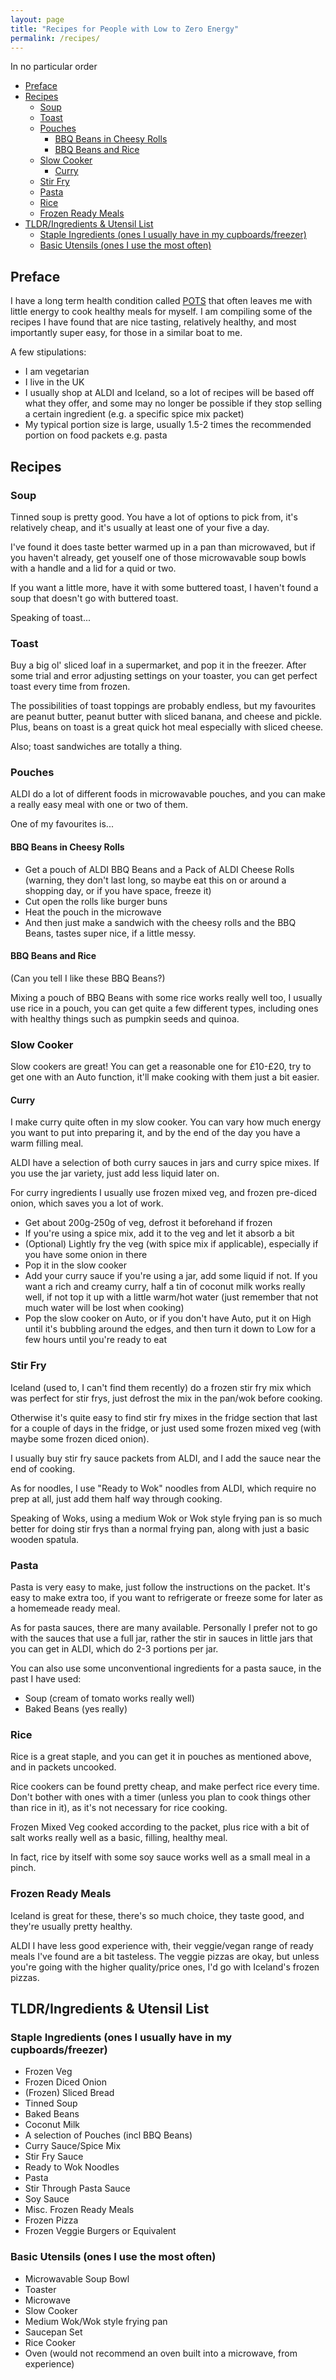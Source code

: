 ```yaml
---
layout: page
title: "Recipes for People with Low to Zero Energy"
permalink: /recipes/
---
```


In no particular order
- [Preface](#preface)
- [Recipes](#recipes)
  - [Soup](#soup)
  - [Toast](#toast)
  - [Pouches](#pouches)
    - [BBQ Beans in Cheesy Rolls](#bbq-beans-in-cheesy-rolls)
    - [BBQ Beans and Rice](#bbq-beans-and-rice)
  - [Slow Cooker](#slow-cooker)
    - [Curry](#curry)
  - [Stir Fry](#stir-fry)
  - [Pasta](#pasta)
  - [Rice](#rice)
  - [Frozen Ready Meals](#frozen-ready-meals)
- [TLDR/Ingredients & Utensil List](#tldringredients--utensil-list)
  - [Staple Ingredients (ones I usually have in my cupboards/freezer)](#staple-ingredients-ones-i-usually-have-in-my-cupboardsfreezer)
  - [Basic Utensils (ones I use the most often)](#basic-utensils-ones-i-use-the-most-often)

## Preface
I have a long term health condition called [POTS](https://www.potsuk.org/) that often leaves me with little energy to cook healthy meals for myself. I am compiling some of the recipes I have found that are nice tasting, relatively healthy, and most importantly super easy, for those in a similar boat to me.

A few stipulations:
 - I am vegetarian
 - I live in the UK
 - I usually shop at ALDI and Iceland, so a lot of recipes will be based off what they offer, and some may no longer be possible if they stop selling a certain ingredient (e.g. a specific spice mix packet)
 - My typical portion size is large, usually 1.5-2 times the recommended portion on food packets e.g. pasta

## Recipes

### Soup
Tinned soup is pretty good. You have a lot of options to pick from, it's relatively cheap, and it's usually at least one of your five a day.

I've found it does taste better warmed up in a pan than microwaved, but if you haven't already, get youself one of those microwavable soup bowls with a handle and a lid for a quid or two.

If you want a little more, have it with some buttered toast, I haven't found a soup that doesn't go with buttered toast.

Speaking of toast...

### Toast
Buy a big ol' sliced loaf in a supermarket, and pop it in the freezer. After some trial and error adjusting settings on your toaster, you can get perfect toast every time from frozen.

The possibilities of toast toppings are probably endless, but my favourites are peanut butter, peanut butter with sliced banana, and cheese and pickle. Plus, beans on toast is a great quick hot meal especially with sliced cheese.

Also; toast sandwiches are totally a thing.

### Pouches
ALDI do a lot of different foods in microwavable pouches, and you can make a really easy meal with one or two of them.

One of my favourites is...

#### BBQ Beans in Cheesy Rolls
- Get a pouch of ALDI BBQ Beans and a Pack of ALDI Cheese Rolls (warning, they don't last long, so maybe eat this on or around a shopping day, or if you have space, freeze it)
- Cut open the rolls like burger buns
- Heat the pouch in the microwave
- And then just make a sandwich with the cheesy rolls and the BBQ Beans, tastes super nice, if a little messy.

#### BBQ Beans and Rice
(Can you tell I like these BBQ Beans?)

Mixing a pouch of BBQ Beans with some rice works really well too, I usually use rice in a pouch, you can get quite a few different types, including ones with healthy things such as pumpkin seeds and quinoa.

### Slow Cooker
Slow cookers are great! You can get a reasonable one for £10-£20, try to get one with an Auto function, it'll make cooking with them just a bit easier.

#### Curry
I make curry quite often in my slow cooker. You can vary how much energy you want to put into preparing it, and by the end of the day you have a warm filling meal.

ALDI have a selection of both curry sauces in jars and curry spice mixes. If you use the jar variety, just add less liquid later on.

For curry ingredients I usually use frozen mixed veg, and frozen pre-diced onion, which saves you a lot of work.

- Get about 200g-250g of veg, defrost it beforehand if frozen
- If you're using a spice mix, add it to the veg and let it absorb a bit
- (Optional) Lightly fry the veg (with spice mix if applicable), especially if you have some onion in there
- Pop it in the slow cooker
- Add your curry sauce if you're using a jar, add some liquid if not. If you want a rich and creamy curry, half a tin of coconut milk works really well, if not top it up with a little warm/hot water (just remember that not much water will be lost when cooking)
- Pop the slow cooker on Auto, or if you don't have Auto, put it on High until it's bubbling around the edges, and then turn it down to Low for a few hours until you're ready to eat

### Stir Fry
Iceland (used to, I can't find them recently) do a frozen stir fry mix which was perfect for stir frys, just defrost the mix in the pan/wok before cooking.

Otherwise it's quite easy to find stir fry mixes in the fridge section that last for a couple of days in the fridge, or just used some frozen mixed veg (with maybe some frozen diced onion).

I usually buy stir fry sauce packets from ALDI, and I add the sauce near the end of cooking.

As for noodles, I use "Ready to Wok" noodles from ALDI, which require no prep at all, just add them half way through cooking.

Speaking of Woks, using a medium Wok or Wok style frying pan is so much better for doing stir frys than a normal frying pan, along with just a basic wooden spatula.

### Pasta
Pasta is very easy to make, just follow the instructions on the packet. It's easy to make extra too, if you want to refrigerate or freeze some for later as a homemeade ready meal.

As for pasta sauces, there are many available. Personally I prefer not to go with the sauces that use a full jar, rather the stir in sauces in little jars that you can get in ALDI, which do 2-3 portions per jar.

You can also use some unconventional ingredients for a pasta sauce, in the past I have used:
- Soup (cream of tomato works really well)
- Baked Beans (yes really)

### Rice
Rice is a great staple, and you can get it in pouches as mentioned above, and in packets uncooked.

Rice cookers can be found pretty cheap, and make perfect rice every time. Don't bother with ones with a timer (unless you plan to cook things other than rice in it), as it's not necessary for rice cooking.

Frozen Mixed Veg cooked according to the packet, plus rice with a bit of salt works really well as a basic, filling, healthy meal.

In fact, rice by itself with some soy sauce works well as a small meal in a pinch.

### Frozen Ready Meals
Iceland is great for these, there's so much choice, they taste good, and they're usually pretty healthy.

ALDI I have less good experience with, their veggie/vegan range of ready meals I've found are a bit tasteless. The veggie pizzas are okay, but unless you're going with the higher quality/price ones, I'd go with Iceland's frozen pizzas.

## TLDR/Ingredients & Utensil List

### Staple Ingredients (ones I usually have in my cupboards/freezer)
- Frozen Veg
- Frozen Diced Onion
- (Frozen) Sliced Bread
- Tinned Soup
- Baked Beans
- Coconut Milk
- A selection of Pouches (incl BBQ Beans)
- Curry Sauce/Spice Mix
- Stir Fry Sauce
- Ready to Wok Noodles
- Pasta
- Stir Through Pasta Sauce
- Soy Sauce
- Misc. Frozen Ready Meals
- Frozen Pizza
- Frozen Veggie Burgers or Equivalent

### Basic Utensils (ones I use the most often)
- Microwavable Soup Bowl
- Toaster
- Microwave
- Slow Cooker
- Medium Wok/Wok style frying pan
- Saucepan Set
- Rice Cooker
- Oven (would not recommend an oven built into a microwave, from experience)